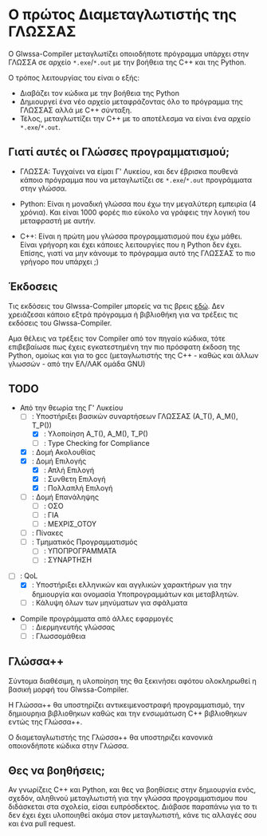 # Ο πρώτος Διαμεταγλωτιστής της ΓΛΩΣΣΑΣ

Ο Glwssa-Compiler μεταγλωτίζει οποιοδήποτε πρόγραμμα υπάρχει στην ΓΛΩΣΣΑ σε αρχείο `*.exe`/`*.out` με την βοήθεια της C++ και της Python.

Ο τρόπος λειτουργίας του είναι ο εξής:
- Διαβάζει τον κώδικα με την βοήθεια της Python
- Δημιουργεί ένα νέο αρχείο μεταφράζοντας όλο το πρόγραμμα της ΓΛΩΣΣΑΣ αλλά με C++ σύνταξη.
- Τέλος, μεταγλωττίζει την C++ με το αποτέλεσμα να είναι ένα αρχείο `*.exe`/`*.out`.

## Γιατί αυτές οι Γλώσσες προγραμματισμού;
- ΓΛΩΣΣΑ:
    Τυγχαίνει να είμαι Γ' Λυκείου, και δεν έβρισκα πουθενά κάποιο πρόγραμμα που να μεταγλωτίζει σε `*.exe`/`*.out` προγράμματα στην γλώσσα.

- Python:
    Είναι η μοναδική γλώσσα που έχω την μεγαλύτερη εμπειρία (4 χρόνια). Και είναι 1000 φορές πιο εύκολο να γράφεις την λογική του μεταφραστή με αυτήν.

- C++:
    Είναι η πρώτη μου γλώσσα προγραμματισμού που έχω μάθει. Είναι γρήγορη και έχει κάποιες λειτουργίες που η Python δεν έχει. Επίσης, γιατί να μην κάνουμε το πρόγραμμα αυτό της ΓΛΩΣΣΑΣ το πιο γρήγορo που υπάρχει ;)

## Έκδοσεις
Τις εκδόσεις του Glwssa-Compiler μπορείς να τις βρεις [εδώ](https://github.com/theolaos/glwssa-compiler/releases). Δεν χρειάζεσαι κάποιο εξτρά πρόγραμμα ή βιβλιοθήκη για να τρέξεις τις εκδόσεις του Glwssa-Compiler.

Αμα θέλεις να τρέξεις τον Compiler από τον πηγαίο κώδικα, τότε επιβεβαίωσε πως έχεις εγκατεστημένη την πιο πρόσφατη έκδοση της Python, ομoίως και για το gcc (μεταγλωτιστής της C++ - καθώς και άλλων γλωσσών - από την ΕΛ/ΛΑΚ ομάδα GNU)

## TODO
- Από την θεωρία της Γ' Λυκείου
    - [ ] : Υποστήριξει βασικών συναρτήσεων ΓΛΩΣΣΑΣ (Α_Τ(), Α_Μ(), Τ_Ρ())
        - [x] : Υλοποίηση Α_Τ(), Α_Μ(), Τ_Ρ()
        - [ ] : Type Checking for Compliance
    - [x] : Δομή Ακολουθίας
    - [x] : Δομή Επιλογής
        - [x] : Απλή Επιλογή
        - [x] : Συνθετη Επιλογή
        - [x] : Πολλαπλή Επιλογή
    - [ ] : Δομή Επανάληψης
        - [ ] : ΟΣΟ
        - [ ] : ΓΙΑ
        - [ ] : ΜΕΧΡΙΣ_ΟΤΟΥ
    - [ ] : Πίνακες
    - [ ] : Τμηματικός Προγραμματισμός
        - [ ] : ΥΠΟΠΡΟΓΡΑΜΜΑΤΑ
        - [ ] : ΣΥΝΑΡΤΗΣΗ
        
- [ ] : QoL
    - [x] : Υποστήριξει ελληνικών και αγγλικών χαρακτήρων για την δημιουργία και ονομασία Υποπρογραμμάτων και μεταβλητών.
    - [ ] : Κάλυψη όλων των μηνύματων για σφάλματα

- Compile προγράμματα από άλλες εφαρμογές
    - [ ] : Διερμηνευτής γλώσσας
    - [ ] : Γλωσσομάθεια

## Γλώσσα++

Σύντομα διαθέσιμη, η υλοποίηση της θα ξεκινήσει αφότου ολοκληρωθεί η βασική μορφή του Glwssa-Compiler. 

Η Γλώσσα++ θα υποστηρίζει αντικειμενοστραφή προγραμματισμό, την δημιουρηια βιβλιοθηκων καθώς και την ενσωμάτωση C++ βιβλιοθηκων εντώς της Γλώσσα++.

Ο διαμεταγλωτιστής της Γλώσσα++ θα υποστηριζει κανονικά οποιονδήποτε κώδικα στην Γλώσσα.

## Θες να βοηθήσεις;
Αν γνωρίζεις C++ και Python, και θες να βοηθίσεις στην δημιουργία ενός, σχεδόν, αληθινού μεταγλωτιστή για την γλώσσα προγραμματισμου που διδάσκεται στα σχολεία, είσαι ευπρόσδεκτος. Διάβασε παραπάνω για το τι δεν έχει έχει υλοποιηθεί ακόμα στον μεταγλωτιστή, κάνε τις αλλαγές σου και ένα pull request.